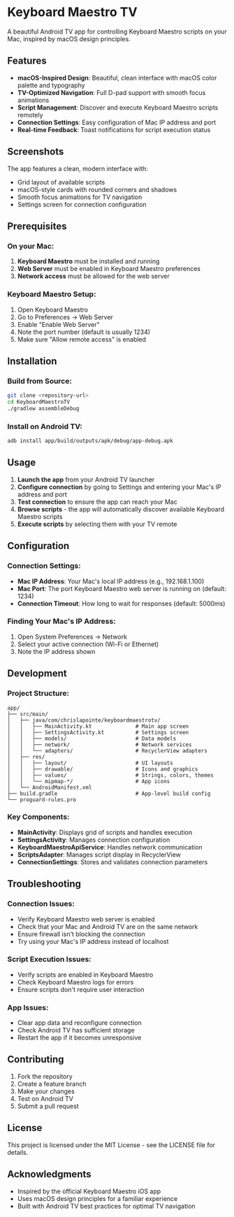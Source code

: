 # Keyboard Maestro TV

A beautiful Android TV app for controlling Keyboard Maestro scripts on your Mac, inspired by macOS design principles.

## Features

- **macOS-Inspired Design**: Beautiful, clean interface with macOS color palette and typography
- **TV-Optimized Navigation**: Full D-pad support with smooth focus animations
- **Script Management**: Discover and execute Keyboard Maestro scripts remotely
- **Connection Settings**: Easy configuration of Mac IP address and port
- **Real-time Feedback**: Toast notifications for script execution status

## Screenshots

The app features a clean, modern interface with:
- Grid layout of available scripts
- macOS-style cards with rounded corners and shadows
- Smooth focus animations for TV navigation
- Settings screen for connection configuration

## Prerequisites

### On your Mac:
1. **Keyboard Maestro** must be installed and running
2. **Web Server** must be enabled in Keyboard Maestro preferences
3. **Network access** must be allowed for the web server

### Keyboard Maestro Setup:
1. Open Keyboard Maestro
2. Go to Preferences → Web Server
3. Enable "Enable Web Server"
4. Note the port number (default is usually 1234)
5. Make sure "Allow remote access" is enabled

## Installation

### Build from Source:
```bash
git clone <repository-url>
cd KeyboardMaestroTV
./gradlew assembleDebug
```

### Install on Android TV:
```bash
adb install app/build/outputs/apk/debug/app-debug.apk
```

## Usage

1. **Launch the app** from your Android TV launcher
2. **Configure connection** by going to Settings and entering your Mac's IP address and port
3. **Test connection** to ensure the app can reach your Mac
4. **Browse scripts** - the app will automatically discover available Keyboard Maestro scripts
5. **Execute scripts** by selecting them with your TV remote

## Configuration

### Connection Settings:
- **Mac IP Address**: Your Mac's local IP address (e.g., 192.168.1.100)
- **Mac Port**: The port Keyboard Maestro web server is running on (default: 1234)
- **Connection Timeout**: How long to wait for responses (default: 5000ms)

### Finding Your Mac's IP Address:
1. Open System Preferences → Network
2. Select your active connection (Wi-Fi or Ethernet)
3. Note the IP address shown

## Development

### Project Structure:
```
app/
├── src/main/
│   ├── java/com/chrislapointe/keyboardmaestrotv/
│   │   ├── MainActivity.kt              # Main app screen
│   │   ├── SettingsActivity.kt          # Settings screen
│   │   ├── models/                      # Data models
│   │   ├── network/                     # Network services
│   │   └── adapters/                    # RecyclerView adapters
│   ├── res/
│   │   ├── layout/                      # UI layouts
│   │   ├── drawable/                    # Icons and graphics
│   │   ├── values/                      # Strings, colors, themes
│   │   └── mipmap-*/                    # App icons
│   └── AndroidManifest.xml
├── build.gradle                         # App-level build config
└── proguard-rules.pro
```

### Key Components:
- **MainActivity**: Displays grid of scripts and handles execution
- **SettingsActivity**: Manages connection configuration
- **KeyboardMaestroApiService**: Handles network communication
- **ScriptsAdapter**: Manages script display in RecyclerView
- **ConnectionSettings**: Stores and validates connection parameters

## Troubleshooting

### Connection Issues:
- Verify Keyboard Maestro web server is enabled
- Check that your Mac and Android TV are on the same network
- Ensure firewall isn't blocking the connection
- Try using your Mac's IP address instead of localhost

### Script Execution Issues:
- Verify scripts are enabled in Keyboard Maestro
- Check Keyboard Maestro logs for errors
- Ensure scripts don't require user interaction

### App Issues:
- Clear app data and reconfigure connection
- Check Android TV has sufficient storage
- Restart the app if it becomes unresponsive

## Contributing

1. Fork the repository
2. Create a feature branch
3. Make your changes
4. Test on Android TV
5. Submit a pull request

## License

This project is licensed under the MIT License - see the LICENSE file for details.

## Acknowledgments

- Inspired by the official Keyboard Maestro iOS app
- Uses macOS design principles for a familiar experience
- Built with Android TV best practices for optimal TV navigation
